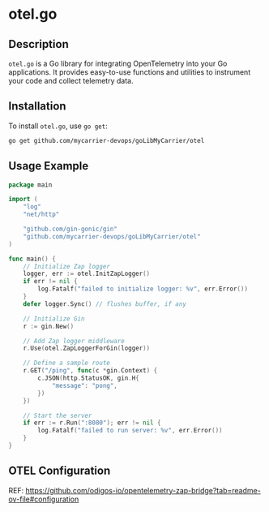 # otel.go

## Description
`otel.go` is a Go library for integrating OpenTelemetry into your Go applications. It provides easy-to-use functions and utilities to instrument your code and collect telemetry data.

## Installation
To install `otel.go`, use `go get`:
```sh
go get github.com/mycarrier-devops/goLibMyCarrier/otel
```

## Usage Example
``` go
package main

import (
    "log"
    "net/http"

    "github.com/gin-gonic/gin"
    "github.com/mycarrier-devops/goLibMyCarrier/otel"
)

func main() {
    // Initialize Zap logger
    logger, err := otel.InitZapLogger()
    if err != nil {
        log.Fatalf("failed to initialize logger: %v", err.Error())
    }
    defer logger.Sync() // flushes buffer, if any

    // Initialize Gin
    r := gin.New()

    // Add Zap logger middleware
    r.Use(otel.ZapLoggerForGin(logger))

    // Define a sample route
    r.GET("/ping", func(c *gin.Context) {
        c.JSON(http.StatusOK, gin.H{
            "message": "pong",
        })
    })

    // Start the server
    if err := r.Run(":8080"); err != nil {
        log.Fatalf("failed to run server: %v", err.Error())
    }
}
```

## OTEL Configuration
REF: https://github.com/odigos-io/opentelemetry-zap-bridge?tab=readme-ov-file#configuration
